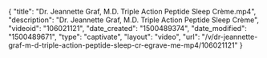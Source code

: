 {
    "title": "Dr. Jeannette Graf, M.D. Triple Action Peptide Sleep Cr&egrave;me.mp4",
    "description": "Dr. Jeannette Graf, M.D. Triple Action Peptide Sleep Cr&egrave;me",
    "videoid": "106021121",
    "date_created": "1500489374",
    "date_modified": "1500489671",
    "type": "captivate",
    "layout": "video",
    "url": "\/v\/dr-jeannette-graf-m-d-triple-action-peptide-sleep-cr-egrave-me-mp4\/106021121"
}